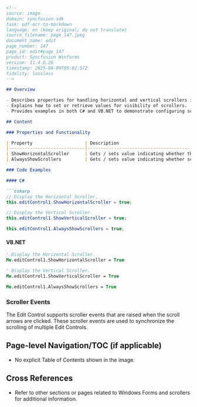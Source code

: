 ```markdown
<!--
source: image
domain: syncfusion-sdk
task: pdf-ocr-to-markdown
language: en (keep original; do not translate)
source_filename: page_147.jpeg
document_name: edit
page_number: 147
page_id: edit#page_147
product: Syncfusion Winforms
version: 11.4.0.26
timestamp: 2025-08-09T05:02:57Z
fidelity: lossless
-->

## Overview

- Describes properties for handling horizontal and vertical scrollers in a Windows Forms environment.
- Explains how to set or retrieve values for visibility of scrollers.
- Provides examples in both C# and VB.NET to demonstrate configuring scrollers.

## Content

### Properties and Functionality

| Property                    | Description                                                                 |
|-----------------------------|-----------------------------------------------------------------------------|
| ShowHorizontalScroller      | Gets / sets value indicating whether the horizontal scroller can be shown. |
| AlwaysShowScrollers         | Gets / sets value indicating whether scrollers should be always visible.   |

### Code Examples

#### C#

```csharp
// Display the Horizontal Scroller.
this.editControl1.ShowHorizontalScroller = true;

// Display the Vertical Scroller.
this.editControl1.ShowVerticalScroller = true;

this.editControl1.AlwaysShowScrollers = true;
```

#### VB.NET

```vb
' Display the Horizontal Scroller.
Me.editControl1.ShowHorizontalScroller = True

' Display the Vertical Scroller.
Me.editControl1.ShowVerticalScroller = True

Me.editControl1.AlwaysShowScrollers = True
```

### Scroller Events

The Edit Control supports scroller events that are raised when the scroll arrows are clicked. These scroller events are used to synchronize the scrolling of multiple Edit Controls.

## Page-level Navigation/TOC (if applicable)

- No explicit Table of Contents shown in the image.

## Cross References

- Refer to other sections or pages related to Windows Forms and scrollers for additional information.

<!-- tags: [WinForms, scroller, Edit Control, Windows Forms, Syncfusion] keywords: [ShowHorizontalScroller, AlwaysShowScrollers, scroller events, synchronization, scroll arrows] -->
```